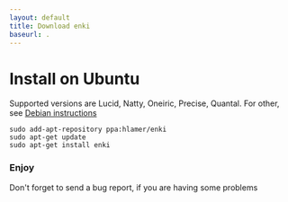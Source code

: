 ```yaml
---
layout: default
title: Download enki
baseurl: .
---
```



# Install on Ubuntu

Supported versions are Lucid, Natty, Oneiric, Precise, Quantal. For other, see [Debian instructions](install-debian.html)

    sudo add-apt-repository ppa:hlamer/enki
    sudo apt-get update
    sudo apt-get install enki
    
### Enjoy
Don't forget to send a bug report, if you are having some problems
